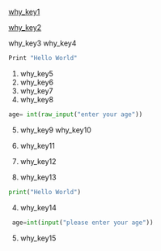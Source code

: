 [why_key1](https://www.youtube.com/watch?v=UlpurGz1-TU&t=9s)



[why_key2](https://www.youtube.com/watch?v=iWNpVTYSt74)




why_key3
why_key4


```python
Print "Hello World"
```

1. why_key5
2. why_key6
3. why_key7
4. why_key8
```python 
age= int(raw_input("enter your age"))
```

5. why_key9
why_key10



1. why_key11
2. why_key12
3. why_key13
```python
print("Hello World")
 ```
4. why_key14
```python
 age=int(input("please enter your age"))
  ```
5. why_key15
